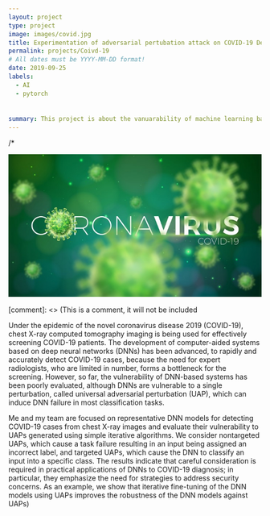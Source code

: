 ```yaml
---
layout: project
type: project
image: images/covid.jpg
title: Experimentation of adversarial pertubation attack on COVID-19 Detection attack
permalink: projects/Coivd-19
# All dates must be YYYY-MM-DD format!
date: 2019-09-25
labels:
  - AI
  - pytorch


summary: This project is about the vanuarability of machine learning based covid detection andexploiting the vanuarability
---
```

/*
<div class="ui images">
  <img class="ui image" src="../images/covid_wall.jpg">
</div>



[comment]: <> (This is a comment, it will not be included

Under the epidemic of the novel coronavirus disease 2019 (COVID-19), chest X-ray computed tomography imaging is being used for effectively screening COVID-19 patients. The 
development of computer-aided systems based on deep neural networks (DNNs) has been advanced, to rapidly and accurately detect COVID-19 cases, because the need for expert 
radiologists, who are limited in number, forms a bottleneck for the screening. However, so far, the vulnerability of DNN-based systems has been poorly evaluated, although DNNs are vulnerable to a single perturbation, called universal adversarial perturbation (UAP), which can induce DNN failure in most classification tasks.

Me and my team are  focused on representative DNN models for detecting COVID-19 cases from chest X-ray images and evaluate their vulnerability to UAPs generated using simple 
iterative algorithms. We consider nontargeted UAPs, which cause a task failure resulting in an input being assigned an incorrect label, and targeted UAPs, which cause the DNN to 
classify an input into a specific class. The results indicate that careful consideration is required in practical applications of DNNs to COVID-19 diagnosis; in particular, they 
emphasize the need for strategies to address security concerns. As an example, we show that iterative fine-tuning of the DNN models using UAPs improves the robustness of the DNN models against UAPs)

